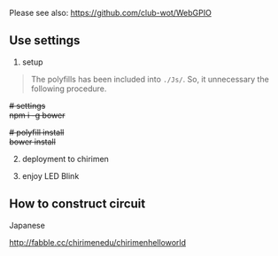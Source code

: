 Please see also: https://github.com/club-wot/WebGPIO

## Use settings

 1. setup

> The polyfills has been included into `./Js/`.
> So, it unnecessary the following procedure.

~~# settings~~    
~~npm i -g bower~~    

~~# polyfill install~~    
~~bower install~~    


 2. deployment to chirimen

 3. enjoy LED Blink

## How to construct circuit

Japanese

http://fabble.cc/chirimenedu/chirimenhelloworld

